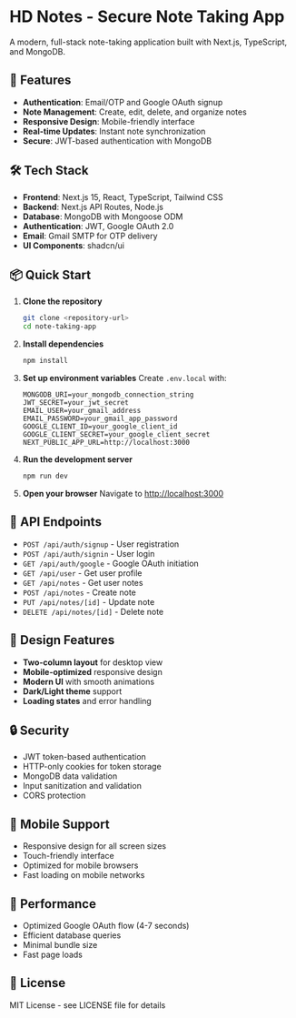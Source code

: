 # HD Notes - Secure Note Taking App

A modern, full-stack note-taking application built with Next.js, TypeScript, and MongoDB.

## 🚀 Features

- **Authentication**: Email/OTP and Google OAuth signup
- **Note Management**: Create, edit, delete, and organize notes
- **Responsive Design**: Mobile-friendly interface
- **Real-time Updates**: Instant note synchronization
- **Secure**: JWT-based authentication with MongoDB

## 🛠️ Tech Stack

- **Frontend**: Next.js 15, React, TypeScript, Tailwind CSS
- **Backend**: Next.js API Routes, Node.js
- **Database**: MongoDB with Mongoose ODM
- **Authentication**: JWT, Google OAuth 2.0
- **Email**: Gmail SMTP for OTP delivery
- **UI Components**: shadcn/ui

## 📦 Quick Start

1. **Clone the repository**
   ```bash
   git clone <repository-url>
   cd note-taking-app
   ```

2. **Install dependencies**
   ```bash
   npm install
   ```

3. **Set up environment variables**
   Create `.env.local` with:
   ```env
   MONGODB_URI=your_mongodb_connection_string
   JWT_SECRET=your_jwt_secret
   EMAIL_USER=your_gmail_address
   EMAIL_PASSWORD=your_gmail_app_password
   GOOGLE_CLIENT_ID=your_google_client_id
   GOOGLE_CLIENT_SECRET=your_google_client_secret
   NEXT_PUBLIC_APP_URL=http://localhost:3000
   ```

4. **Run the development server**
   ```bash
   npm run dev
   ```

5. **Open your browser**
   Navigate to [http://localhost:3000](http://localhost:3000)

## 🔧 API Endpoints

- `POST /api/auth/signup` - User registration
- `POST /api/auth/signin` - User login
- `GET /api/auth/google` - Google OAuth initiation
- `GET /api/user` - Get user profile
- `GET /api/notes` - Get user notes
- `POST /api/notes` - Create note
- `PUT /api/notes/[id]` - Update note
- `DELETE /api/notes/[id]` - Delete note

## 🎨 Design Features

- **Two-column layout** for desktop view
- **Mobile-optimized** responsive design
- **Modern UI** with smooth animations
- **Dark/Light theme** support
- **Loading states** and error handling

## 🔒 Security

- JWT token-based authentication
- HTTP-only cookies for token storage
- MongoDB data validation
- Input sanitization and validation
- CORS protection

## 📱 Mobile Support

- Responsive design for all screen sizes
- Touch-friendly interface
- Optimized for mobile browsers
- Fast loading on mobile networks

## 🚀 Performance

- Optimized Google OAuth flow (4-7 seconds)
- Efficient database queries
- Minimal bundle size
- Fast page loads

## 📄 License

MIT License - see LICENSE file for details
